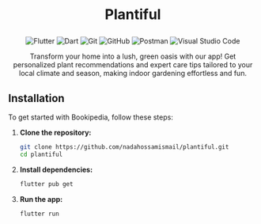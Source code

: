 <h1 align="center">

  Plantiful
  </h1> 


<p align="center">
  <img src="https://img.shields.io/badge/Flutter-02569B?style=for-the-badge&logo=flutter&logoColor=white" alt="Flutter">
  <img src="https://img.shields.io/badge/Dart-0175C2?style=for-the-badge&logo=dart&logoColor=white" alt="Dart">
  <img src="https://img.shields.io/badge/Git-F05032?style=for-the-badge&logo=git&logoColor=white" alt="Git">
  <img src="https://img.shields.io/badge/GitHub-181717?style=for-the-badge&logo=github&logoColor=white" alt="GitHub">
  <img src="https://img.shields.io/badge/Postman-FF6C37?style=for-the-badge&logo=postman&logoColor=white" alt="Postman">
    <img src="https://img.shields.io/badge/Visual_Studio_Code-0078D4?style=for-the-badge&logo=visual-studio-code&logoColor=white" alt="Visual Studio Code">

</p>
<p align="center">Transform your home into a lush, green oasis with our app! Get personalized plant recommendations and expert care tips tailored to your local climate and season, making indoor gardening effortless and fun.</p>

## Installation
To get started with Bookipedia, follow these steps:

1. **Clone the repository:**
    ```bash
    git clone https://github.com/nadahossamismail/plantiful.git
    cd plantiful
    ```
    
2. **Install dependencies:**
    ```bash
    flutter pub get
    ```

3. **Run the app:**
    ```bash
    flutter run
    ```



